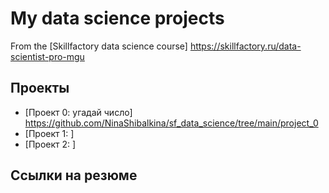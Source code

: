 #  My data science projects
From the [Skillfactory data science course] https://skillfactory.ru/data-scientist-pro-mgu

## Проекты

* [Проект 0: угадай число] https://github.com/NinaShibalkina/sf_data_science/tree/main/project_0
* [Проект 1: ]
* [Проект 2: ]

## Ссылки на резюме
